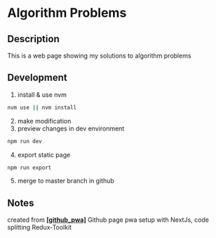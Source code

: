 
# Algorithm Problems

## Description
This is a web page showing my solutions to algorithm problems

## Development
1. install & use nvm
  ```sh
  nvm use || nvm install
  ```
2. make modification
3. preview changes in dev environment
  ```sh
  npm run dev
  ```
4. export static page
  ```sh
  npm run export
  ```
5. merge to master branch in github

## Notes
created from **[[github_pwa]](https://github.com/Project-Setup/github_pwa)** Github page pwa setup with NextJs, code splitting Redux-Toolkit